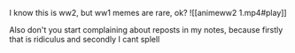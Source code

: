 I know this is ww2, but ww1 memes are rare, ok?
![[animeww2 1.mp4#play]]

Also don't you start complaining about reposts in my notes, because firstly that is ridiculus and secondly I cant splell